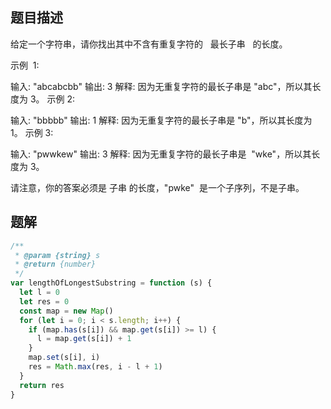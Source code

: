 ## 题目描述

给定一个字符串，请你找出其中不含有重复字符的   最长子串   的长度。

示例  1:

输入: "abcabcbb"
输出: 3
解释: 因为无重复字符的最长子串是 "abc"，所以其长度为 3。
示例 2:

输入: "bbbbb"
输出: 1
解释: 因为无重复字符的最长子串是 "b"，所以其长度为 1。
示例 3:

输入: "pwwkew"
输出: 3
解释: 因为无重复字符的最长子串是  "wke"，所以其长度为 3。

请注意，你的答案必须是 子串 的长度，"pwke"  是一个子序列，不是子串。

## 题解

```javascript
/**
 * @param {string} s
 * @return {number}
 */
var lengthOfLongestSubstring = function (s) {
  let l = 0
  let res = 0
  const map = new Map()
  for (let i = 0; i < s.length; i++) {
    if (map.has(s[i]) && map.get(s[i]) >= l) {
      l = map.get(s[i]) + 1
    }
    map.set(s[i], i)
    res = Math.max(res, i - l + 1)
  }
  return res
}
```
